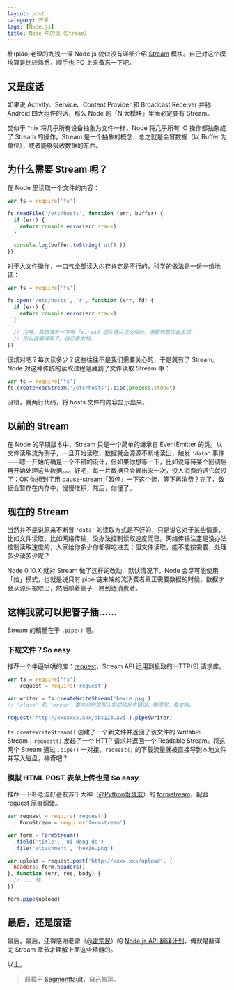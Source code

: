 ```yaml
---
layout: post
category: 开发
tags: [Node.js]
title: Node 中的流（Stream）
---
```


朴(piáo)老湿的九浅一深 Node.js 貌似没有详细介绍 [Stream](http://nodeapi.ucdok.com/api/stream.html) 模块。自己对这个模块算是比较熟悉，顺手也 PO 上来备忘一下吧。

## 又是废话

如果说 Activity、Service、Content Provider 和 Broadcast Receiver 并称 Android 四大组件的话，那么 Node 的「N 大模块」里面必定要有 Stream。

类似于 *nix 将几乎所有设备抽象为文件一样，Node 将几乎所有 IO 操作都抽象成了 Stream 的操作。Stream 是一个抽象的概念，总之就是会冒数据（以 Buffer 为单位），或者能够吸收数据的东西。

## 为什么需要 Stream 呢？

在 Node 里读取一个文件的内容：

```js
var fs = require('fs')

fs.readFile('/etc/hosts', function (err, buffer) {
  if (err) {
    return console.error(err.stack)
  }

  console.log(buffer.toString('utf8'))
})
```

对于大文件操作，一口气全部读入内存肯定是不行的，科学的做法是一份一份地读：

```js
var fs = require('fs')

fs.open('/etc/hosts', 'r', function (err, fd) {
  if (err) {
    return console.error(err.stack)
  }

  // 内啥，我想演示一下用 fs.read 逐片逐片读文件的，但那玩意实在太烦，
  // 所以我懒得写了。自己看文档。
})
```

很烦对吧？每次读多少？这些往往不是我们需要关心的，于是就有了 Stream。Node 对这种传统的读取过程隐藏到了文件读取 Stream 中：

```js
var fs = require('fs')
fs.createReadStream('/etc/hosts').pipe(process.stdout)
```

没错，就两行代码，将 hosts 文件的内容显示出来。

## 以前的 Stream

在 Node 的早期版本中，Stream 只是一个简单的继承自 EventEmitter 的类。以文件读取流为例子，一旦开始读取，数据就会源源不断地读出，触发 `'data'` 事件——嗯一开始的确是一个不错的设计，但如果你想等一下，比如说等待某个回调后再开始处理这些数据。。。好吧，每一片数据只会冒出来一次，没人消费的话它就没了；OK 你想到了用 [pause-stream](https://github.com/dominictarr/pause-stream)「暂停」一下这个流，等下再消费？完了，数据会暂存在内存中，慢慢堆积，然后，你懂了。

## 现在的 Stream

当然并不是说原来不断冒 `'data'` 的读取方式是不好的，只是说它对于某些情景，比如文件读取，比如网络传输，没办法控制读取速度而已。网络传输注定是没办法控制读取速度的，人家给你多少你都得吃进去；但文件读取，能不能按需要，处理多少读多少呢？

Node 0.10.X 就对 Stream 做了这样的改动：默认情况下，Node 会尽可能使用「拉」模式，也就是说只有 pipe 链末端的流消费者真正需要数据的时候，数据才会从源头被取出，然后顺着管子一路到达消费者。

## 这样我就可以把管子插……

Stream 的精髓在于 `.pipe()` 嗯。

### 下载文件？So easy

推荐一个牛逼哄哄的库：[request](https://github.com/mikeal/request)，Stream API 运用到极致的 HTTP(S) 请求库。

```js
var fs = require('fs')
  , request = require('request')

var writer = fs.createWriteStream('hexie.pkg')
// 'close' 和 'error' 事件分别是写入完成和发生错误，懒得写，看文档。

request('http://xxxxxxx.xxx/abs123.avi').pipe(writer)
```

`fs.createWriteStream()` 创建了一个新文件并返回了该文件的 Writable Stream；`request()` 发起了一个 HTTP 请求并返回一个 Readable Stream。将这两个 Stream 通过 `.pipe()` 一对接，`request()` 的下载流量就被直接导到本地文件并写入磁盘，神奇吧？

### 模拟 HTML POST 表单上传也是 So easy

推荐一下朴老湿好基友苏千大神（[@Python发烧友](http://weibo.com/81715239)）的 [formstream](https://github.com/fengmk2/formstream)，配合 request 简直碉堡。

```js
var request = require('request')
  , FormStream = require('formstream')

var form = FormStream()
  .field('title', 'ni dong de')
  .file('attachment', 'hexie.pkg')

var upload = request.post('http://xxxx.xxx/upload', {
  headers: form.headers()
}, function (err, res, body) {
  // ... 略
})

form.pipe(upload)
```

## 最后，还是废话

最后，最后，还得感谢老雷（[@雷宗民](http://weibo.com/ucdok)）的 [Node.js API 翻译计划](http://nodeapi.ucdok.com/)，俺就是翻译完 Stream 章节才理解上面这些精髓的。

以上。

> 原载于 [Segmentfault](http://segmentfault.com/blog/xingrz/1190000000357044)，自己搬运。
